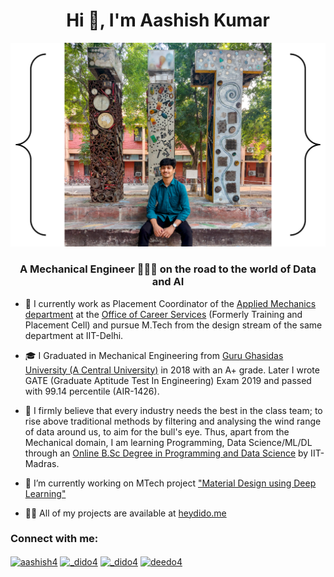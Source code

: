 <h1 align="center">Hi 👋, I'm Aashish Kumar</h1>
<img src="/images/me_at_iitd.png" alt="Me at IITD" class="center">
<h3 align="center">A Mechanical Engineer 👨🏻‍🔧 on the road to the world of Data and AI</h3>


- 💼 I currently work as Placement Coordinator of the [Applied Mechanics department](https://www.linkedin.com/in/applied-mechanics-iit-delhi/) at the [Office of Career Services](https://ocs.iitd.ac.in/ocs/index.php) (Formerly Training and Placement Cell) and pursue M.Tech from the design stream of the same department at IIT-Delhi.
- 🎓 I Graduated in Mechanical Engineering from [Guru Ghasidas University (A Central University)](https://www.ggu.ac.in/) in 2018 with an A+ grade. Later I wrote GATE (Graduate Aptitude Test In Engineering) Exam 2019 and passed with 99.14 percentile (AIR-1426).
- 🎯 I firmly believe that every industry needs the best in the class team; to rise above traditional methods by filtering and analysing the wind range of data around us, to aim for the bull's eye. Thus, apart from the Mechanical domain, I am learning Programming, Data Science/ML/DL through an [Online B.Sc Degree in Programming and Data Science](https://onlinedegree.iitm.ac.in/) by IIT-Madras.

- 🔭 I’m currently working on MTech project ["Material Design using Deep Learning"](Link)

- 👨‍💻 All of my projects are available at [heydido.me](heydido.me)

<h3 align="left">Connect with me:</h3>
<p align="left">
<a href="https://linkedin.com/in/aashish4" target="blank"><img align="center" src="https://cdn.jsdelivr.net/npm/simple-icons@3.0.1/icons/linkedin.svg" alt="aashish4" height="30" width="40" /></a>
<a href="https://twitter.com/_dido4" target="blank"><img align="center" src="https://cdn.jsdelivr.net/npm/simple-icons@3.0.1/icons/twitter.svg" alt="_dido4" height="30" width="40" /></a>
<a href="https://instagram.com/_dido4" target="blank"><img align="center" src="https://cdn.jsdelivr.net/npm/simple-icons@3.0.1/icons/instagram.svg" alt="_dido4" height="30" width="40" /></a>
<a href="https://fb.com/deedo4" target="blank"><img align="center" src="https://cdn.jsdelivr.net/npm/simple-icons@3.0.1/icons/facebook.svg" alt="deedo4" height="30" width="40" /></a>
</p>
